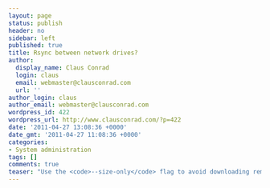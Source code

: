 ```yaml
---
layout: page
status: publish
header: no
sidebar: left
published: true
title: Rsync between network drives?
author:
  display_name: Claus Conrad
  login: claus
  email: webmaster@clausconrad.com
  url: ''
author_login: claus
author_email: webmaster@clausconrad.com
wordpress_id: 422
wordpress_url: http://www.clausconrad.com/?p=422
date: '2011-04-27 13:08:36 +0000'
date_gmt: '2011-04-27 11:08:36 +0000'
categories:
- System administration
tags: []
comments: true
teaser: "Use the <code>--size-only</code> flag to avoid downloading remote files for checksum generation."
---
```

